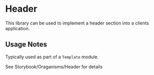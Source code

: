# Header

This library can be used to implement a header section into a clients application.

## Usage Notes

Typically used as part of a `Template` module.

See Storybook/Oraganisms/Header for details
